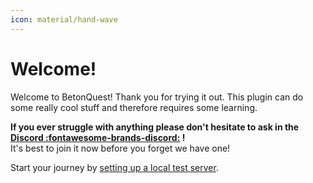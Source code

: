 ```yaml
---
icon: material/hand-wave
---
```

# Welcome!
Welcome to BetonQuest! Thank you for trying it out. This plugin can do some really 
cool stuff and therefore requires some learning.
 
 **If you ever struggle with anything please don't hesitate to ask in the 
 [Discord :fontawesome-brands-discord:](https://discordapp.com/invite/rK6mfHq) !**    
 It's best to join it now before you forget we have one!

Start your journey by [setting up a local test server](./Getting-Started/Setting-up-a-local-test-server.md).
